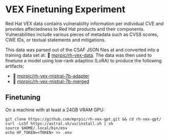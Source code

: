 # VEX Finetuning Experiment

Red Hat VEX data contains vulnerability information per individual CVE and provides affectedness to Red Hat products and their components. Vulnerabilities include various pieces of metadata such as CVSS scores, CWE IDs, or textual statements and mitigations.

This data was parsed out of the CSAF JSON files at and converted into a training data set at: 🤗 [mprpic/rh-vex-data](https://huggingface.co/datasets/mprpic/rh-vex-data). The data was then used to finetune a model using low-rank adaptino (LoRA) to produce the following artifacts:

- 🤗 [mprpic/rh-vex-mistral-7b-adapter](https://huggingface.co/mprpic/rh-vex-mistral-7b-adapter)
- 🤗 [mprpic/rh-vex-mistral-7b-merged](https://huggingface.co/mprpic/rh-vex-mistral-7b-merged)

## Finetuning

On a machine with at least a 24GB VRAM GPU:

```shell
git clone https://github.com/mprpic/rh-vex-gpt.git && cd rh-vex-gpt/
curl -LsSf https://astral.sh/uv/install.sh | sh
source $HOME/.local/bin/env
echo HF_TOKEN=<TOKEN> >> .env
```
